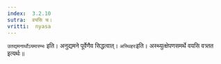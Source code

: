 ```yaml
---
index:  3.2.10
sutra:  वयसि च।
vritti:  nyasa
---
```


`उतद्यमनार्थोऽयमारम्भः` इति। अनुद्यमने पूर्वेणैव सिद्धत्वात्। `अस्थिहरः`इति। अस्थ्युत्क्षेपणसमर्थे वयसि वत्र्तत इत्यर्थः॥
